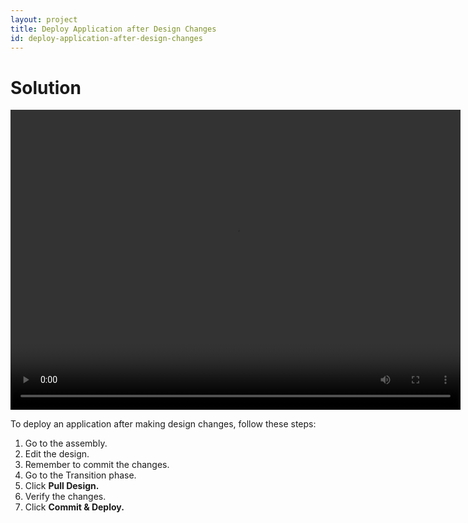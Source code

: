 ```yaml
---
layout: project
title: Deploy Application after Design Changes
id: deploy-application-after-design-changes
---
```


# Solution

<video width="720" height="480" preload="metadata" controls="" class="grovo-video">
    <source src="http://videos.grovo.com/walmart-oneops-transition-0215_deploy-app-after-design-changes_4668.webm?vpv=1" type="video/webm">
    Your browser does not implement HTML5 video. 
</video>

To deploy an application after making design changes, follow these steps:


1. Go to the assembly.
2. Edit the design. 
3. Remember to commit the changes.
4. Go to the Transition phase.
5. Click **Pull Design.**
6. Verify the changes.
7. Click **Commit & Deploy.**
